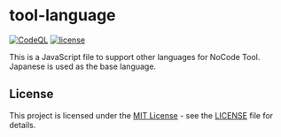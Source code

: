 # tool-language

[![CodeQL](https://github.com/Next2D/tool-language/actions/workflows/codeql-analysis.yml/badge.svg?branch=main)](https://github.com/Next2D/tool-language/actions/workflows/codeql-analysis.yml)
[![license](https://img.shields.io/github/license/Next2D/tool-language)](https://github.com/Next2D/tool-language/blob/main/LICENSE)

This is a JavaScript file to support other languages for NoCode Tool. \
Japanese is used as the base language.

## License
This project is licensed under the [MIT License](https://opensource.org/licenses/MIT) - see the [LICENSE](LICENSE) file for details.
